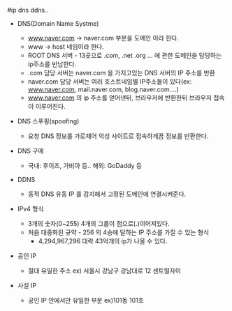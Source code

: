 #ip dns ddns..

- DNS(Domain Name Systme)
  - www.naver.com -> naver.com 부분을 도메인 이라 한다.
  - www -> host 네임이라 한다.
  - ROOT DNS 서버 - 13곳으로 .com, .net .org ... 에 관한 도메인을 담당하는 ip주소를 반납한다.
  - .com 담당 서버는 naver.com 을 가지고있는 DNS 서버의 IP 주소를 반환
  - naver.com 담당 서버는 여러 호스트네임별 IP주소들이 있다(ex: www.naver.com, mail.naver.com, blog.naver.com....)
  - www.naver.com 의 ip 주소를 얻어낸뒤, 브라우저에 반환한뒤 브라우저 접속이 이루어진다.

- DNS 스푸핑(spoofing)
  - 요청 DNS 정보를 가로채어 악성 사이트로 접속하게끔 정보를 반환한다.

- DNS 구매
  - 국내: 후이즈, 가비아 등.. 해외: GoDaddy 등

- DDNS 
  - 동적 DNS 유동 IP 를 감지해서 고정된 도메인에 연결시켜준다.


- IPv4 형식
  - 3개의 숫자(0~255) 4개의 그룹이 점으로(.)이어져있다.
  - 처음 대중화된 규약 - 256 의 4승에 달하는 IP 주소를 가질 수 있는 형식
    - 4,294,967,296 대략 43억개의 ip가 나올 수 있다.
- 공인 IP
  - 절대 유일한 주소 ex) 서울시 강남구 강남대로 12 센트럴자이
- 사설 IP
  - 공인 IP 안에서만 유일한 부분 ex)101동 101호